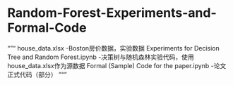 # Random-Forest-Experiments-and-Formal-Code
“”“
house_data.xlsx  -Boston房价数据，实验数据
Experiments for Decision Tree and Random Forest.ipynb  -决策树与随机森林实验代码，使用house_data.xlsx作为源数据
Formal (Sample) Code for the paper.ipynb  -论文正式代码（部分）
”“”
